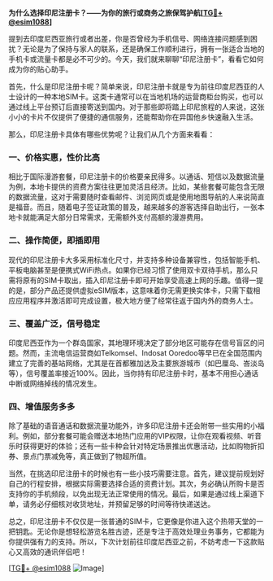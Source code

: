 **为什么选择印尼注册卡？——为你的旅行或商务之旅保驾护航[[TG💪+ @esim1088](https://t.me/s/esim1088)]**

提到去印度尼西亚旅行或者出差，你是否曾经为手机信号、网络连接问题感到困扰？无论是为了保持与家人的联系，还是确保工作顺利进行，拥有一张适合当地的手机卡或流量卡都是必不可少的。今天，我们就来聊聊“印尼注册卡”，看看它如何成为你的贴心助手。

首先，什么是印尼注册卡呢？简单来说，印尼注册卡就是专为前往印度尼西亚的人士设计的一种本地SIM卡。这类卡通常可以在当地机场的运营商柜台购买，也可以通过线上平台预订后直接寄送到国内。对于那些即将踏上印尼旅程的人来说，这张小小的卡片不仅提供了便捷的通信服务，还能帮助你在异国他乡快速融入生活。

那么，印尼注册卡具体有哪些优势呢？让我们从几个方面来看看：

### **一、价格实惠，性价比高**
相比于国际漫游套餐，印尼注册卡的价格要亲民得多。以通话、短信以及数据流量为例，本地卡提供的资费方案往往更加灵活且经济。比如，某些套餐可能包含无限的数据流量，这对于需要随时查看邮件、浏览网页或是使用地图导航的人来说简直是福音。而且，随着电子签证政策的普及，越来越多的游客选择自助出行，一张本地卡就能满足大部分日常需求，无需额外支付高额的漫游费用。

### **二、操作简便，即插即用**
现代的印尼注册卡大多采用标准化尺寸，并支持多种设备兼容性，包括智能手机、平板电脑甚至是便携式WiFi热点。如果你已经习惯了使用双卡双待手机，那么只需将原有的SIM卡取出，插入印尼注册卡即可开始享受高速上网的乐趣。值得一提的是，部分产品还提供虚拟eSIM版本，这意味着你无需更换实体卡，只需下载相应应用程序并激活即可完成设置，极大地方便了经常往返于国内外的商务人士。

### **三、覆盖广泛，信号稳定**
印度尼西亚作为一个群岛国家，其地理环境决定了部分地区可能存在信号盲区的问题。然而，主流电信运营商如Telkomsel、Indosat Ooredoo等早已在全国范围内建立了完善的基站网络，尤其是在首都雅加达及主要旅游城市（如巴厘岛、峇淡岛等），信号覆盖率接近100%。因此，当你持有印尼注册卡时，基本不用担心通话中断或网络掉线的情况发生。

### **四、增值服务多多**
除了基础的语音通话和数据流量功能外，许多印尼注册卡还会附带一些实用的小福利。例如，部分套餐可能会赠送本地热门应用的VIP权限，让你在观看视频、听音乐时获得更好的体验；还有一些卡种会针对特定场景推出优惠活动，比如购物折扣券、景点门票减免等，真正做到了物超所值。

当然，在挑选印尼注册卡的时候也有一些小技巧需要注意。首先，建议提前规划好自己的行程安排，根据实际需要选择合适的资费计划。其次，务必确认所购卡是否支持你的手机频段，以免出现无法正常使用的情况。最后，如果是通过线上渠道下单，请务必仔细核对收货地址，并预留足够的时间等待快递送达。

总之，印尼注册卡不仅仅是一张普通的SIM卡，它更像是你进入这个热带天堂的一把钥匙。无论你是想轻松游览名胜古迹，还是专注于高效处理业务事务，它都能为你提供强有力的支持。所以，下次计划前往印度尼西亚之前，不妨考虑一下这款贴心又高效的通讯伴侣吧！

[[TG💪+ @esim1088](https://t.me/s/esim1088) ![Image](https://i.postimg.cc/4NQfJmqS/Snipaste-2025-05-13-00-14-12.png)]